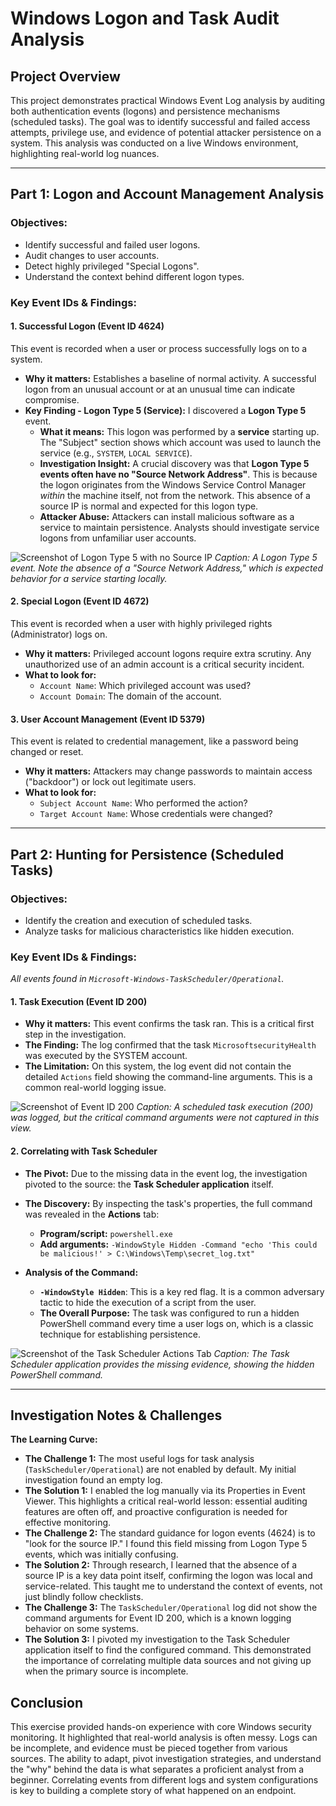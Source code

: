 # Windows Logon and Task Audit Analysis

## Project Overview
This project demonstrates practical Windows Event Log analysis by auditing both authentication events (logons) and persistence mechanisms (scheduled tasks). The goal was to identify successful and failed access attempts, privilege use, and evidence of potential attacker persistence on a system. This analysis was conducted on a live Windows environment, highlighting real-world log nuances.

---

## Part 1: Logon and Account Management Analysis

### Objectives:
- Identify successful and failed user logons.
- Audit changes to user accounts.
- Detect highly privileged "Special Logons".
- Understand the context behind different logon types.

### Key Event IDs & Findings:

#### 1. Successful Logon (Event ID 4624)
This event is recorded when a user or process successfully logs on to a system.
- **Why it matters:** Establishes a baseline of normal activity. A successful logon from an unusual account or at an unusual time can indicate compromise.
- **Key Finding - Logon Type 5 (Service):** I discovered a **Logon Type 5** event.
  - **What it means:** This logon was performed by a **service** starting up. The "Subject" section shows which account was used to launch the service (e.g., `SYSTEM`, `LOCAL SERVICE`).
  - **Investigation Insight:** A crucial discovery was that **Logon Type 5 events often have no "Source Network Address"**. This is because the logon originates from the Windows Service Control Manager *within* the machine itself, not from the network. This absence of a source IP is normal and expected for this logon type.
  - **Attacker Abuse:** Attackers can install malicious software as a service to maintain persistence. Analysts should investigate service logons from unfamiliar user accounts.

![Screenshot of Logon Type 5 with no Source IP](https://github.com/Major241/cyber-portfolio/blob/main/images/logon_type_5_no_ip.png.png?raw=true)
*Caption: A Logon Type 5 event. Note the absence of a "Source Network Address," which is expected behavior for a service starting locally.*

#### 2. Special Logon (Event ID 4672)
This event is recorded when a user with highly privileged rights (Administrator) logs on.
- **Why it matters:** Privileged account logons require extra scrutiny. Any unauthorized use of an admin account is a critical security incident.
- **What to look for:**
  - `Account Name`: Which privileged account was used?
  - `Account Domain`: The domain of the account.

#### 3. User Account Management (Event ID 5379)
This event is related to credential management, like a password being changed or reset.
- **Why it matters:** Attackers may change passwords to maintain access ("backdoor") or lock out legitimate users.
- **What to look for:**
  - `Subject Account Name`: Who performed the action?
  - `Target Account Name`: Whose credentials were changed?

---

## Part 2: Hunting for Persistence (Scheduled Tasks)

### Objectives:
- Identify the creation and execution of scheduled tasks.
- Analyze tasks for malicious characteristics like hidden execution.

### Key Event IDs & Findings:
*All events found in `Microsoft-Windows-TaskScheduler/Operational`.*

#### 1. Task Execution (Event ID 200)
- **Why it matters:** This event confirms the task ran. This is a critical first step in the investigation.
- **The Finding:** The log confirmed that the task `MicrosoftsecurityHealth` was executed by the SYSTEM account.
- **The Limitation:** On this system, the log event did not contain the detailed `Actions` field showing the command-line arguments. This is a common real-world logging issue.

![Screenshot of Event ID 200]()
*Caption: A scheduled task execution (200) was logged, but the critical command arguments were not captured in this view.*

#### 2. Correlating with Task Scheduler
- **The Pivot:** Due to the missing data in the event log, the investigation pivoted to the source: the **Task Scheduler application** itself.
- **The Discovery:** By inspecting the task's properties, the full command was revealed in the **Actions** tab:
  - **Program/script:** `powershell.exe`
  - **Add arguments:** `-WindowStyle Hidden -Command "echo 'This could be malicious!' > C:\Windows\Temp\secret_log.txt"`

- **Analysis of the Command:**
  - **`-WindowStyle Hidden`**: This is a key red flag. It is a common adversary tactic to hide the execution of a script from the user.
  - **The Overall Purpose:** The task was configured to run a hidden PowerShell command every time a user logs on, which is a classic technique for establishing persistence.

![Screenshot of the Task Scheduler Actions Tab](https://github.com/Major241/cyber-portfolio/blob/main/images/task_scheduler_action_lab.png.png?raw=true) 
*Caption: The Task Scheduler application provides the missing evidence, showing the hidden PowerShell command.*

---

## Investigation Notes & Challenges

**The Learning Curve:**
- **The Challenge 1:** The most useful logs for task analysis (`TaskScheduler/Operational`) are not enabled by default. My initial investigation found an empty log.
- **The Solution 1:** I enabled the log manually via its Properties in Event Viewer. This highlights a critical real-world lesson: essential auditing features are often off, and proactive configuration is needed for effective monitoring.
- **The Challenge 2:** The standard guidance for logon events (4624) is to "look for the source IP." I found this field missing from Logon Type 5 events, which was initially confusing.
- **The Solution 2:** Through research, I learned that the absence of a source IP is a key data point itself, confirming the logon was local and service-related. This taught me to understand the context of events, not just blindly follow checklists.
- **The Challenge 3:** The `TaskScheduler/Operational` log did not show the command arguments for Event ID 200, which is a known logging behavior on some systems.
- **The Solution 3:** I pivoted my investigation to the Task Scheduler application itself to find the configured command. This demonstrated the importance of correlating multiple data sources and not giving up when the primary source is incomplete.

## Conclusion
This exercise provided hands-on experience with core Windows security monitoring. It highlighted that real-world analysis is often messy. Logs can be incomplete, and evidence must be pieced together from various sources. The ability to adapt, pivot investigation strategies, and understand the "why" behind the data is what separates a proficient analyst from a beginner. Correlating events from different logs and system configurations is key to building a complete story of what happened on an endpoint.

